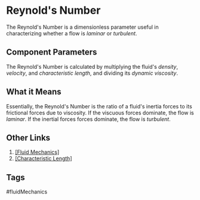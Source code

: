 # Reynold's Number

The Reynold's Number is a dimensionless parameter useful in characterizing whether a flow is *laminar* or *turbulent*.  

## Component Parameters
The Reynold's Number is calculated by multiplying the fluid's *density*, *velocity*, and *characteristic length*, and dividing its *dynamic viscosity*.  

## What it Means
Essentially, the Reynold's Number is the ratio of a fluid's inertia forces to its frictional forces due to viscosity. If the viscuous forces dominate, the flow is *laminar*. If the inertial forces forces dominate, the flow is *turbulent*.  

## Other Links
1. [\[Fluid Mechanics\]](../202204180452)  
2. [\[Characteristic Length\]](../202204180512)  
## Tags
#fluidMechanics
